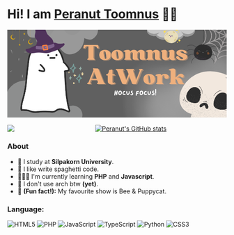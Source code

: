 # Hi! I am [Peranut Toomnus](#toomnusAtWork.github.io) 🙌🏻

![Banner](./image/Banner.png)


<p>
<div id="puppycat" align="right">
    <img width=40% src="https://media.giphy.com/media/8qcYTvEiKBGCI/giphy.gif" align="left" />
</div>

[![Peranut's GitHub stats](https://github-readme-stats.vercel.app/api?username=ToomnusAtWork&show_icons=true&theme=tokyonight)](https://github.com/ToomnusAtWork/github-readme-stats)
</p>


### About
- 🏫 I study at **Silpakorn University**.
- 🍝 I like write spaghetti code.
- 🧑🏽‍💻 I'm currently learning **PHP** and **Javascript**.
- 🗿 I don't use arch btw **(yet)**.
- 🐝 **(Fun fact!):** My favourite show is Bee & Puppycat.



### Language:
![HTML5](https://img.shields.io/badge/html5-%23E34F26.svg?style=for-the-badge&logo=html5&logoColor=white)
![PHP](https://img.shields.io/badge/php-%23777BB4.svg?style=for-the-badge&logo=php&logoColor=white)
![JavaScript](https://img.shields.io/badge/javascript-%23323330.svg?style=for-the-badge&logo=javascript&logoColor=%23F7DF1E)
![TypeScript](https://img.shields.io/badge/typescript-%23007ACC.svg?style=for-the-badge&logo=typescript&logoColor=white)
![Python](https://img.shields.io/badge/python-FFE467?style=for-the-badge&logo=python&logoColor=black)
![CSS3](https://img.shields.io/badge/css3-%231572B6.svg?style=for-the-badge&logo=css3&logoColor=white)




